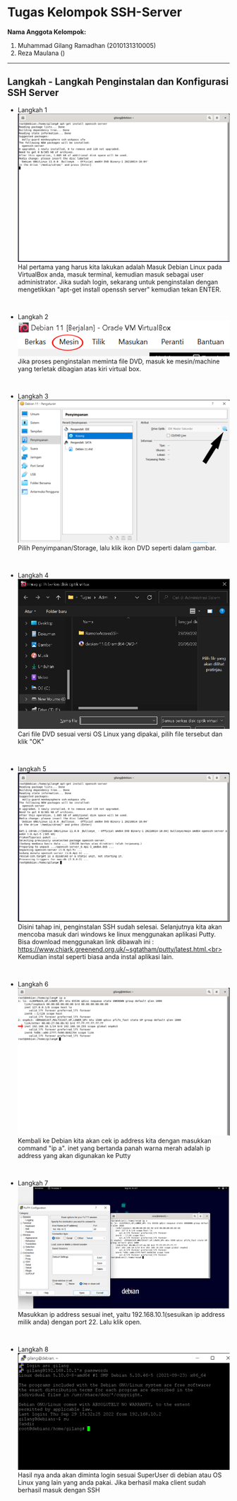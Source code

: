 # Tugas Kelompok SSH-Server
**Nama Anggota Kelompok:**

1. Muhammad Gilang Ramadhan (2010131310005)
2. Reza Maulana ()

---

## Langkah - Langkah Penginstalan dan Konfigurasi SSH Server

- Langkah 1
![alt text](ssh-1.png)
Hal pertama yang harus kita lakukan adalah Masuk Debian Linux pada VirtualBox anda, masuk terminal, kemudian masuk sebagai user administrator. Jika sudah login, sekarang untuk penginstalan dengan mengetikkan "apt-get install openssh server" kemudian tekan ENTER.

<br>

- Langkah 2
![alt text](ssh-2.png)
Jika proses penginstalan meminta file DVD, masuk ke mesin/machine yang terletak dibagian atas kiri virtual box.

<br>

- Langkah 3
![alt text](ssh-3.png)
Pilih Penyimpanan/Storage, lalu klik ikon DVD seperti dalam gambar.

<br>

- Langkah 4
![alt text](ssh-4.png)
Cari file DVD sesuai versi OS Linux yang dipakai, pilih file tersebut dan klik "OK"

<br>

- langkah 5
![alt text](ssh-6.png)
Disini tahap ini, penginstalan SSH sudah selesai. Selanjutnya kita akan mencoba masuk dari windows ke linux menggunakan aplikasi Putty. Bisa download menggunakan link dibawah  ini : https://www.chiark.greenend.org.uk/~sgtatham/putty/latest.html.<br>
Kemudian instal seperti biasa anda instal aplikasi lain.

<br>

- Langkah 6
![alt text](ssh-7.png)
Kembali ke Debian kita akan cek ip address kita dengan masukkan command "ip a". inet yang bertanda panah warna merah adalah ip address yang akan digunakan ke Putty 

<br>

- Langkah 7
![alt text](ssh-8.PNG)
Masukkan ip address sesuai inet, yaitu 192.168.10.1(sesuikan ip address milik anda) dengan port 22. Lalu klik open.

<br>

- Langkah 8
![alt text](ssh-9.png)
Hasil nya anda akan diminta login sesuai SuperUser di debian atau OS Linux yang lain yang anda pakai. Jika berhasil maka client sudah berhasil masuk dengan SSH
